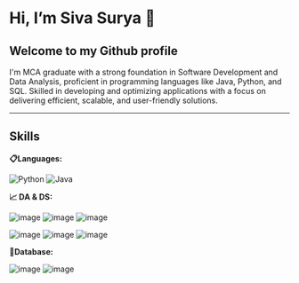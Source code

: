 # Hi, I’m Siva Surya 👋 #
## Welcome to my Github profile ##
I'm MCA graduate with a strong foundation in Software Development and Data Analysis, proficient in programming languages like Java, Python, and SQL. Skilled in developing and optimizing applications with a focus on delivering efficient, scalable, and user-friendly solutions.
***

## Skills
**📋Languages:**

![Python](https://github.com/user-attachments/assets/ea442310-42d7-4fd0-8357-5efb8159d8da) 
![Java](https://github.com/user-attachments/assets/4a9684bc-9bff-4c25-b53f-d1c27f0271c4)


**📈 DA & DS:**

![image](https://github.com/user-attachments/assets/e707f241-b05b-42ae-a7fc-3485199de03a)
![image](https://github.com/user-attachments/assets/a8458510-1bf5-4953-abf5-fba7bf4dab7d)
![image](https://github.com/user-attachments/assets/de053a1a-cbdf-4247-9eeb-8c3992d797ce)

![image](https://github.com/user-attachments/assets/9fd84460-9e32-4561-9c6c-0a689078ea2f)
![image](https://github.com/user-attachments/assets/8b390353-3c75-4db1-9778-58dfa798f5ed)
![image](https://github.com/user-attachments/assets/36e72410-058d-4879-be09-f65745ba231d)

**💾Database:**

![image](https://github.com/user-attachments/assets/cfad40c0-af34-44ff-8815-fd20f1c9f26b)
![image](https://github.com/user-attachments/assets/4b811be6-e679-4035-93b8-57fd453ab354)
